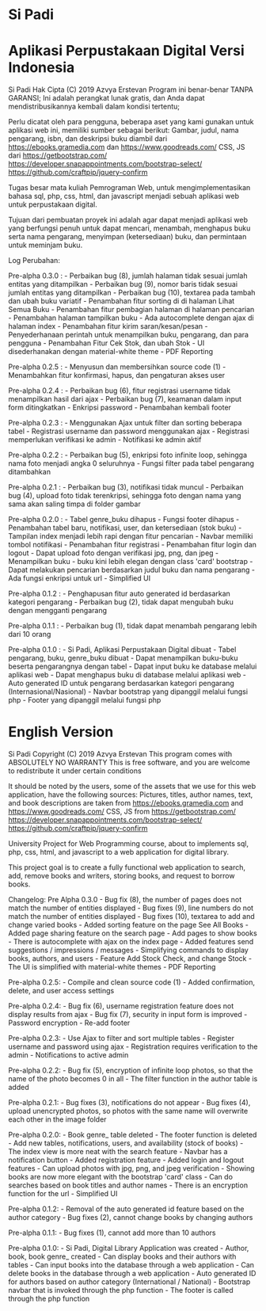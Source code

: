 # Si Padi
Aplikasi Perpustakaan Digital
Versi Indonesia
==================
Si Padi Hak Cipta (C) 2019 Azvya Erstevan
Program ini benar-benar TANPA GARANSI;
Ini adalah perangkat lunak gratis, dan Anda dapat mendistribusikannya kembali
dalam kondisi tertentu;

Perlu dicatat oleh para pengguna, beberapa aset yang kami gunakan untuk aplikasi web ini, memiliki sumber sebagai berikut:
Gambar, judul, nama pengarang, isbn, dan deskripsi buku diambil dari https://ebooks.gramedia.com dan https://www.goodreads.com/
CSS, JS dari https://getbootstrap.com/ https://developer.snapappointments.com/bootstrap-select/ https://github.com/craftpip/jquery-confirm

Tugas besar mata kuliah Pemrograman Web, untuk mengimplementasikan bahasa sql, php, css, html, dan javascript menjadi sebuah aplikasi web untuk perpustakaan digital.

Tujuan dari pembuatan proyek ini adalah agar dapat menjadi aplikasi web yang berfungsi penuh untuk dapat mencari, menambah, menghapus buku serta nama pengarang, menyimpan (ketersediaan) buku, dan permintaan untuk meminjam buku.

Log Perubahan:

Pre-alpha 0.3.0 :
    - Perbaikan bug (8), jumlah halaman tidak sesuai jumlah entitas yang ditampilkan
    - Perbaikan bug (9), nomor baris tidak sesuai jumlah entitas yang ditampilkan
    - Perbaikan bug (10), textarea pada tambah dan ubah buku variatif
    - Penambahan fitur sorting di di halaman Lihat Semua Buku
    - Penambahan fitur pembagian halaman di halaman pencarian
    - Penambahan halaman tampilkan buku
    - Ada autocomplete dengan ajax di halaman index
    - Penambahan fitur kirim saran/kesan/pesan
    - Penyederhanaan perintah untuk menampilkan buku, pengarang, dan para pengguna
    - Penambahan Fitur Cek Stok, dan ubah Stok
    - UI disederhanakan dengan material-white theme
    - PDF Reporting


Pre-alpha 0.2.5 :
    - Menyusun dan membersihkan source code (1)
    - Menambahkan fitur konfirmasi, hapus, dan pengaturan akses user


Pre-alpha 0.2.4 :
    - Perbaikan bug (6), fitur registrasi username tidak menampilkan hasil dari ajax
    - Perbaikan bug (7), keamanan dalam input form ditingkatkan
    - Enkripsi password
    - Penambahan kembali footer


Pre-alpha 0.2.3 :
    - Menggunakan Ajax untuk filter dan sorting beberapa tabel
    - Registrasi username dan password menggunakan ajax
    - Registrasi memperlukan verifikasi ke admin
    - Notifikasi ke admin aktif


Pre-alpha 0.2.2 :
    - Perbaikan bug (5), enkripsi foto infinite loop, sehingga nama foto menjadi angka 0 seluruhnya
    - Fungsi filter pada tabel pengarang ditambahkan


Pre-alpha 0.2.1 :
    - Perbaikan bug (3), notifikasi tidak muncul
    - Perbaikan bug (4), upload foto tidak terenkripsi, sehingga foto dengan nama yang sama akan saling timpa di folder gambar


Pre-alpha 0.2.0 :
    - Tabel genre_buku dihapus
    - Fungsi footer dihapus
    - Penambahan tabel baru, notifikasi, user, dan ketersediaan (stok buku)
    - Tampilan index menjadi lebih rapi dengan fitur pencarian
    - Navbar memiliki tombol notifikasi
    - Penambahan fitur registrasi
    - Penambahan fitur login dan logout
    - Dapat upload foto dengan verifikasi jpg, png, dan jpeg
    - Menampilkan buku - buku kini lebih elegan dengan class 'card' bootstrap
    - Dapat melakukan pencarian berdasarkan judul buku dan nama pengarang
    - Ada fungsi enkripsi untuk url
    - Simplified UI


Pre-alpha 0.1.2 :
    - Penghapusan fitur auto generated id berdasarkan kategori pengarang
    - Perbaikan bug (2), tidak dapat mengubah buku dengan mengganti pengarang


Pre-alpha 0.1.1 :
    - Perbaikan bug (1), tidak dapat menambah pengarang lebih dari 10 orang


Pre-alpha 0.1.0 :
    - Si Padi, Aplikasi Perpustakaan Digital dibuat
    - Tabel pengarang, buku, genre_buku dibuat
    - Dapat menampilkan buku-buku beserta pengarangnya dengan tabel
    - Dapat input buku ke database melalui aplikasi web
    - Dapat menghapus buku di database melalui aplikasi web
    - Auto generated ID untuk pengarang berdasarkan kategori pengarang (Internasional/Nasional)
    - Navbar bootstrap yang dipanggil melalui fungsi php
    - Footer yang dipanggil melalui fungsi php
                    
English Version
===================
Si Padi  Copyright (C) 2019  Azvya Erstevan
This program comes with ABSOLUTELY NO WARRANTY
This is free software, and you are welcome to redistribute it
under certain conditions

It should be noted by the users, some of the assets that we use for this web application, have the following sources:
Pictures, titles, author names, text, and book descriptions are taken from https://ebooks.gramedia.com and https://www.goodreads.com/
CSS, JS from https://getbootstrap.com/ https://developer.snapappointments.com/bootstrap-select/ https://github.com/craftpip/jquery-confirm

University Project for Web Programming course, about to implements sql, php, css, html, and javascript to a web application for digital library.

This project goal is to create a fully functional web application to search, add, remove books and writers, storing books, and request to borrow books.

Changelog:
Pre Alpha 0.3.0
    - Bug fix (8), the number of pages does not match the number of entities displayed
    - Bug fixes (9), line numbers do not match the number of entities displayed
    - Bug fixes (10), textarea to add and change varied books
    - Added sorting feature on the page See All Books
    - Added page sharing feature on the search page
    - Add pages to show books
    - There is autocomplete with ajax on the index page
    - Added features send suggestions / impressions / messages
    - Simplifying commands to display books, authors, and users
    - Feature Add Stock Check, and change Stock
    - The UI is simplified with material-white themes
    - PDF Reporting

Pre-alpha 0.2.5:
    - Compile and clean source code (1)
    - Added confirmation, delete, and user access settings

Pre-alpha 0.2.4:
    - Bug fix (6), username registration feature does not display results from ajax
    - Bug fix (7), security in input form is improved
    - Password encryption
    - Re-add footer

Pre-alpha 0.2.3:
    - Use Ajax to filter and sort multiple tables
    - Register username and password using ajax
    - Registration requires verification to the admin
    - Notifications to active admin

Pre-alpha 0.2.2:
    - Bug fix (5), encryption of infinite loop photos, so that the name of the photo becomes 0 in all
    - The filter function in the author table is added

Pre-alpha 0.2.1:
    - Bug fixes (3), notifications do not appear
    - Bug fixes (4), upload unencrypted photos, so photos with the same name will overwrite each other in the image folder

Pre-alpha 0.2.0:
    - Book genre_ table deleted
    - The footer function is deleted
    - Add new tables, notifications, users, and availability (stock of books)
    - The index view is more neat with the search feature
    - Navbar has a notification button
    - Added registration feature
    - Added login and logout features
    - Can upload photos with jpg, png, and jpeg verification
    - Showing books are now more elegant with the bootstrap 'card' class
    - Can do searches based on book titles and author names
    - There is an encryption function for the url
    - Simplified UI

Pre-alpha 0.1.2:
    - Removal of the auto generated id feature based on the author category
    - Bug fixes (2), cannot change books by changing authors

Pre-alpha 0.1.1:
    - Bug fixes (1), cannot add more than 10 authors

Pre-alpha 0.1.0:
    - Si Padi, Digital Library Application was created
    - Author, book, book genre_ created
    - Can display books and their authors with tables
    - Can input books into the database through a web application
    - Can delete books in the database through a web application
    - Auto generated ID for authors based on author category (International / National)
    - Bootstrap navbar that is invoked through the php function
    - The footer is called through the php function
